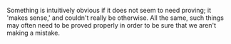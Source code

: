 Something is intuitively obvious if it does not seem to need proving; it
'makes sense,' and couldn't really be otherwise. All the same, such
things may often need to be proved properly in order to be sure that we
aren't making a mistake.

